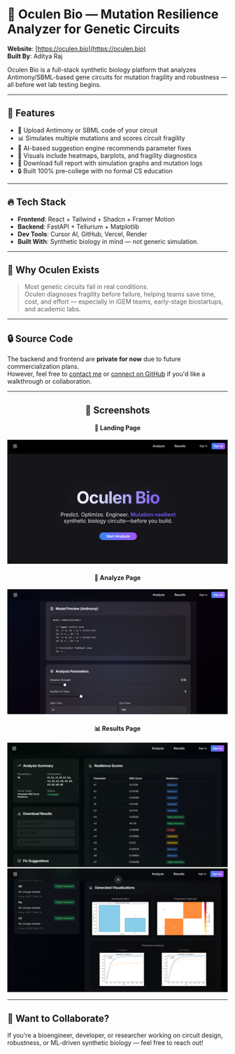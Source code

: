 # 🧬 Oculen Bio — Mutation Resilience Analyzer for Genetic Circuits

**Website**: [https://oculen.bio](https://oculen.bio)  
**Built By**: Aditya Raj 

Oculen Bio is a full-stack synthetic biology platform that analyzes Antimony/SBML-based gene circuits for mutation fragility and robustness — all before wet lab testing begins.

---

## 🚀 Features

- 🔬 Upload Antimony or SBML code of your circuit
- 📊 Simulates multiple mutations and scores circuit fragility
- 🧠 AI-based suggestion engine recommends parameter fixes
- 🎯 Visuals include heatmaps, barplots, and fragility diagnostics
- 📁 Download full report with simulation graphs and mutation logs
- 🔒 Built 100% pre-college with no formal CS education

---

## 🔥 Tech Stack

- **Frontend**: React + Tailwind + Shadcn + Framer Motion
- **Backend**: FastAPI + Tellurium + Matplotlib
- **Dev Tools**: Cursor AI, GitHub, Vercel, Render
- **Built With**: Synthetic biology in mind — not generic simulation.

---

## 🧠 Why Oculen Exists

> Most genetic circuits fail in real conditions.  
> Oculen diagnoses fragility before failure, helping teams save time, cost, and effort — especially in iGEM teams, early-stage biostartups, and academic labs.

---

## 🔒 Source Code

The backend and frontend are **private for now** due to future commercialization plans.  
However, feel free to [contact me](mailto:adityaraj.kuro@gmail.com) or [connect on GitHub](https://github.com/blackbox-genesis) if you'd like a walkthrough or collaboration.

---

<h2 align="center">📸 Screenshots</h2>

<h4 align="center">🧬 Landing Page</h4>
<p align="center">
  <a href="landing-page.png" target="_blank">
    <img src="landing-page.png" width="600" />
  </a>
</p>

<h4 align="center">🧪 Analyze Page</h4>
<p align="center">
  <a href="analyze-page-2.png" target="_blank">
    <img src="analyze-page-2.png" width="600" />
  </a>
</p>

<h4 align="center">📊 Results Page</h4>
<p align="center">
  <a href="result-1.png" target="_blank">
    <img src="result-1.png" width="600" />
  </a>
  <br/>
  <a href="result-2.png" target="_blank">
    <img src="result-2.png" width="600" />
  </a>
</p>




---

## 📩 Want to Collaborate?

If you're a bioengineer, developer, or researcher working on circuit design, robustness, or ML-driven synthetic biology — feel free to reach out!

